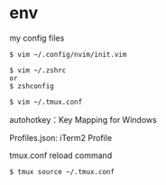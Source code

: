 # env
my config files
```
$ vim ~/.config/nvim/init.vim
```
```
$ vim ~/.zshrc
or
$ zshconfig
```
```
$ vim ~/.tmux.conf
```

autohotkey：Key Mapping for Windows

Profiles.json: iTerm2 Profile

tmux.conf reload command
```
$ tmux source ~/.tmux.conf
```
